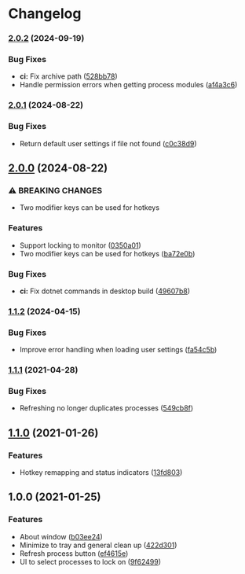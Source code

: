 # Changelog

### [2.0.2](https://www.github.com/James-LG/AutoCursorLock/compare/v2.0.1...v2.0.2) (2024-09-19)


### Bug Fixes

* **ci:** Fix archive path ([528bb78](https://www.github.com/James-LG/AutoCursorLock/commit/528bb78c1ac5bf0bb01317b2234f497700fe675d))
* Handle permission errors when getting process modules ([af4a3c6](https://www.github.com/James-LG/AutoCursorLock/commit/af4a3c6fafcec11dd1d148d1ac5bccba13626fb2))

### [2.0.1](https://www.github.com/James-LG/AutoCursorLock/compare/v2.0.0...v2.0.1) (2024-08-22)


### Bug Fixes

* Return default user settings if file not found ([c0c38d9](https://www.github.com/James-LG/AutoCursorLock/commit/c0c38d96de3b6900e7af00dbd2adbaef2c03eb56))

## [2.0.0](https://www.github.com/James-LG/AutoCursorLock/compare/v1.1.2...v2.0.0) (2024-08-22)


### ⚠ BREAKING CHANGES

* Two modifier keys can be used for hotkeys

### Features

* Support locking to monitor ([0350a01](https://www.github.com/James-LG/AutoCursorLock/commit/0350a017d1f2a91514f9ca6f748c35e343f22142))
* Two modifier keys can be used for hotkeys ([ba72e0b](https://www.github.com/James-LG/AutoCursorLock/commit/ba72e0b783e9a6f506df43fd549243bbcdda7f0a))


### Bug Fixes

* **ci:** Fix dotnet commands in desktop build ([49607b8](https://www.github.com/James-LG/AutoCursorLock/commit/49607b88795c6bdbd4f7dff8dff98c5014be00c9))

### [1.1.2](https://www.github.com/James-LG/AutoCursorLock/compare/v1.1.1...v1.1.2) (2024-04-15)


### Bug Fixes

* Improve error handling when loading user settings ([fa54c5b](https://www.github.com/James-LG/AutoCursorLock/commit/fa54c5b4f765235d4d7e59d3a64bf5d22d776851))

### [1.1.1](https://www.github.com/James-LG/AutoCursorLock/compare/v1.1.0...v1.1.1) (2021-04-28)


### Bug Fixes

* Refreshing no longer duplicates processes ([549cb8f](https://www.github.com/James-LG/AutoCursorLock/commit/549cb8fff9e9eb0d35557a5174d5176db495e8d8))

## [1.1.0](https://www.github.com/James-LG/AutoCursorLock/compare/v1.0.0...v1.1.0) (2021-01-26)


### Features

* Hotkey remapping and status indicators ([13fd803](https://www.github.com/James-LG/AutoCursorLock/commit/13fd803a81e9a1cc72db773242d8f8d913482c62))

## 1.0.0 (2021-01-25)


### Features

* About window ([b03ee24](https://www.github.com/James-LG/AutoCursorLock/commit/b03ee24726dca1a1ca51ce02bfda1a71a3c040b4))
* Minimize to tray and general clean up ([422d301](https://www.github.com/James-LG/AutoCursorLock/commit/422d301d5e2837eaa7bed2b725bb460fb142cfb6))
* Refresh process button ([ef4615e](https://www.github.com/James-LG/AutoCursorLock/commit/ef4615e47b8dc693b4f66358f92c816deddad969))
* UI to select processes to lock on ([9f62499](https://www.github.com/James-LG/AutoCursorLock/commit/9f62499f6ec9043c2064da4ea8cbf41772b7701c))
